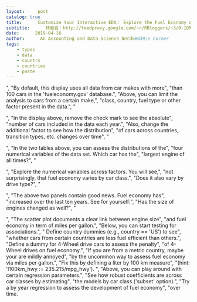 ```yaml
---
layout:     post
catalog: true
title:      Customize Your Interactive EDA： Explore the Fuel Economy of the U.S. Car Market
subtitle:      转载自：http://feedproxy.google.com/~r/RBloggers/~3/O-1DRuytRMc/
date:      2019-04-16
author:      An Accounting and Data Science Nerd&#039;s Corner
tags:
    - types
    - data
    - country
    - countries
    - paste
---
```


",
 "By default, this display uses all data from car makes with more", 
 "than 100 cars in the 'fueleconomy.gov' database.",
 "Above, you can limit the analysis to cars from a certain make,", 
 "class, country, fuel type or other factor present in the data.",
 "

",
 "In the display above, remove the check mark to see the absolute",
 "number of cars included in the data each year.", 
 "Also, change the additional factor to see how the distribution",
 "of cars across countries, transition types, etc. changes over time",
 "

",
 "In the two tables above, you can assess the distributions of the",
 "four numerical variables of the data set. Which car has the",
 "largest engine of all times?",
 "

",
 "Explore the numerical variables across factors. You will see,",
 "not surprisingly, that fuel economy varies by car class.",
 "Does it also vary by drive type?",
 "

",
 "The above two panels contain good news. Fuel economy has",
 "increased over the last ten years. See for yourself:", 
 "Has the size of engines changed as well?",
 "

",
 "The scatter plot documents a clear link between engine size",
 "and fuel economy in term of miles per gallon.", 
 "Below, you can start testing for associations.", 
 "
Define country dummies (e.g., country == 'US') to see",
 "whether cars from certain countries are less fuel efficient than others.",
 "Define a dummy for 4-Wheel drive cars to assess the penalty", 
 "of 4-Wheel drives on fuel economy.", 
 "If you are from a metric country, maybe your are mildly annoyed",
 "by the uncommon way to assess fuel economy via miles per gallon.", 
 "Fix this by defining a liter by 100 km measure", 
 "(hint: 'l100km_hwy := 235.215/mpg_hwy').
",
 "Above, you can play around with certain regression parameters.", 
 "See how robust coefficients are across car classes by estimating",
 "the models by car class ('subset' option).", 
 "Try a by year regression to assess the development of fuel economy", 
 "over time. 
